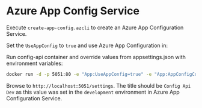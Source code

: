 # Azure App Config Service

Execute `create-app-config.azcli` to create an Azure App Configuration Service. 

Set the `UseAppConfig` to `true` and use Azure App Configuration in:

Run config-api container and override values from appsettings.json with environment variables:

```bash
docker run -d -p 5051:80 -e "App:UseAppConfig=true" -e "App:AppConfigConnection=$configCon" config-api
```

Browse to `http://localhost:5051/settings`. The title should be `Config Api Dev` as this value was set in the `development` environment in Azure App Configuration Service.    